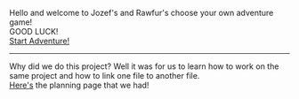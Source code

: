 Hello and welcome to Jozef's and Rawfur's choose your own adventure game!  
GOOD LUCK!  
[Start Adventure!](start.md)  
  
---
  
Why did we do this project? Well it was for us to learn how to work on the same project and how to link one file to another file.  
[Here's](https://docs.google.com/a/hstat.org/drawings/d/15A_TybrYq3R1UNc86O0bIRhKuTLHmtnroW_Uo8vz0Os/edit?usp=sharing) the planning page that we had!
